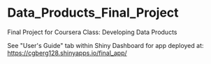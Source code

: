 # Data_Products_Final_Project
Final Project for Coursera Class: Developing Data Products

See "User's Guide" tab within Shiny Dashboard for app deployed at: https://cgberg128.shinyapps.io/final_app/
